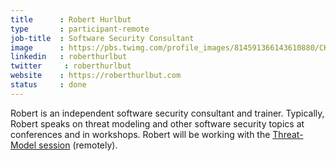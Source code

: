 ```yaml
---
title      : Robert Hurlbut
type       : participant-remote
job-title  : Software Security Consultant
image      : https://pbs.twimg.com/profile_images/814591366143610880/CKVLcioK.jpg
linkedin   : roberthurlbut
twitter     : roberthurlbut
website    : https://roberthurlbut.com
status     : done
---
```


Robert is an independent software security consultant and trainer. Typically, Robert speaks on threat modeling and other software security topics at conferences and in workshops. Robert will be working with the [Threat-Model session](../../Working-Sessions/Threat-Model/) (remotely).
